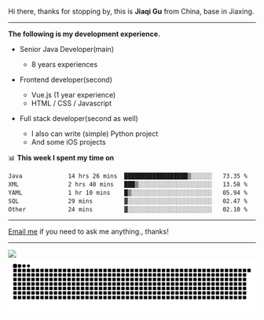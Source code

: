Hi there, thanks for stopping by, this is **Jiaqi Gu** from China, base in Jiaxing.

---

**The following is my development experience.**

- Senior Java Developer(main)
  - 8 years experiences

- Frontend developer(second)
  - Vue.js (1 year experience)
  - HTML / CSS / Javascript
  
- Full stack developer(second as well)
  - I also can write (simple) Python project
  - And some iOS projects

📊 **This week I spent my time on**
<!--START_SECTION:waka-->

```txt
Java             14 hrs 26 mins  ██████████████████▒░░░░░░   73.35 %
XML              2 hrs 40 mins   ███▒░░░░░░░░░░░░░░░░░░░░░   13.58 %
YAML             1 hr 10 mins    █▒░░░░░░░░░░░░░░░░░░░░░░░   05.94 %
SQL              29 mins         ▓░░░░░░░░░░░░░░░░░░░░░░░░   02.47 %
Other            24 mins         ▓░░░░░░░░░░░░░░░░░░░░░░░░   02.10 %
```

<!--END_SECTION:waka-->

---

[Email me](mailto:htk2klwgr@mozmail.com?subject=Hiring_from_GitHub) if you need to ask me anything., thanks!

---

![]( https://visitor-badge.glitch.me/badge?page_id=githubgujiaqi)
![]( https://github.com/droid-Q/droid-Q/raw/output/github-contribution-grid-snake.svg#gh-dark-mode-only)
